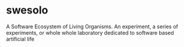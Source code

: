 # swesolo
A Software Ecosystem of Living Organisms. An experiment, a series of experiments, or whole whole laboratory dedicated to software based artificial life
